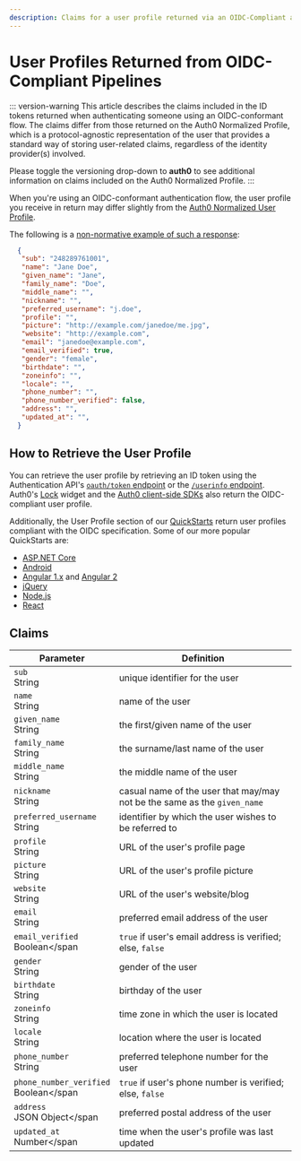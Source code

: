 ```yaml
---
description: Claims for a user profile returned via an OIDC-Compliant authorization flow
---
```


# User Profiles Returned from OIDC-Compliant Pipelines

::: version-warning
This article describes the claims included in the ID tokens returned when authenticating someone using an OIDC-conformant flow. The claims differ from those returned on the Auth0 Normalized Profile, which is a protocol-agnostic representation of the user that provides a standard way of storing user-related claims, regardless of the identity provider(s) involved. 

Please toggle the versioning drop-down to **auth0** to see additional information on claims included on the Auth0 Normalized Profile.
:::

When you're using an OIDC-conformant authentication flow, the user profile you receive in return may differ slightly from the [Auth0 Normalized User Profile](/user-profile/normalized).

The following is a [non-normative example of such a response](https://openid.net/specs/openid-connect-basic-1_0.html#StandardClaims):

```json
  {
   "sub": "248289761001",
   "name": "Jane Doe",
   "given_name": "Jane",
   "family_name": "Doe",
   "middle_name": "",
   "nickname": "",
   "preferred_username": "j.doe",
   "profile": "",
   "picture": "http://example.com/janedoe/me.jpg",
   "website": "http://example.com",
   "email": "janedoe@example.com",
   "email_verified": true,
   "gender": "female",
   "birthdate": "",
   "zoneinfo": "",
   "locale": "",
   "phone_number": "",
   "phone_number_verified": false,
   "address": "",
   "updated_at": "",
  }
```

## How to Retrieve the User Profile

You can retrieve the user profile by retrieving an ID token using the Authentication API's [`oauth/token` endpoint](/api/authentication#get-token) or the [`/userinfo` endpoint](/api/authentication#get-user-info). Auth0's [Lock](https://auth0.com/docs/libraries#lock-login-signup-widgets) widget and the [Auth0 client-side SDKs](/libraries#auth0-client-side-sdks) also return the OIDC-compliant user profile.

Additionally, the User Profile section of our [QuickStarts](/quickstarts) return user profiles compliant with the OIDC specification. Some of our more popular QuickStarts are:

- [ASP.NET Core](/quickstart/webapp/aspnet-core/04-user-profile)
- [Android](/quickstart/native/android/04-user-profile)
- [Angular 1.x](/quickstart/spa/angularjs/02-user-profile) and [Angular 2](/quickstart/spa/angular2/03-user-profile)
- [jQuery](/quickstart/spa/jquery/02-user-profile)
- [Node.js](/quickstart/webapp/nodejs)
- [React](/quickstart/spa/react/02-user-profile)

## Claims

| Parameter | Definition |
| --------- | ---------- |
| `sub` <br/><span class="label label-primary">String</span> | unique identifier for the user |
| `name` <br/><span class="label label-primary">String</span> | name of the user |
| `given_name` <br/><span class="label label-primary">String</span> | the first/given name of the user |
| `family_name` <br/><span class="label label-primary">String</span> | the surname/last name of the user |
| `middle_name` <br/><span class="label label-primary">String</span> | the middle name of the user |
| `nickname` <br/><span class="label label-primary">String</span> | casual name of the user that may/may not be the same as the `given_name` |
| `preferred_username` <br/><span class="label label-primary">String</span> | identifier by which the user wishes to be referred to |
| `profile` <br/><span class="label label-primary">String</span> | URL of the user's profile page |
| `picture` <br/><span class="label label-primary">String</span> | URL of the user's profile picture |
| `website` <br/><span class="label label-primary">String</span> | URL of the user's website/blog |
| `email` <br/><span class="label label-primary">String</span> | preferred email address of the user |
| `email_verified` <br/><span class="label label-primary">Boolean</span | `true` if user's email address is verified; else, `false` |
| `gender` <br/><span class="label label-primary">String</span> | gender of the user |
| `birthdate` <br/><span class="label label-primary">String</span> | birthday of the user |
| `zoneinfo` <br/><span class="label label-primary">String</span> | time zone in which the user is located |
| `locale` <br/><span class="label label-primary">String</span> | location where the user is located |
| `phone_number` <br/><span class="label label-primary">String</span> | preferred telephone number for the user |
| `phone_number_verified` <br/><span class="label label-primary">Boolean</span | `true` if user's phone number is verified; else, `false` |
| `address` <br/><span class="label label-primary">JSON Object</span | preferred postal address of the user |
| `updated_at` <br/><span class="label label-primary">Number</span | time when the user's profile was last updated |